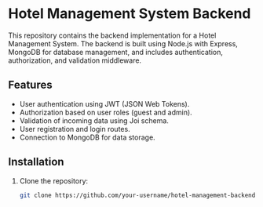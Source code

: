 # Hotel Management System Backend

This repository contains the backend implementation for a Hotel Management System. The backend is built using Node.js with Express, MongoDB for database management, and includes authentication, authorization, and validation middleware.

## Features

- User authentication using JWT (JSON Web Tokens).
- Authorization based on user roles (guest and admin).
- Validation of incoming data using Joi schema.
- User registration and login routes.
- Connection to MongoDB for data storage.

## Installation

1. Clone the repository:

   ```bash
   git clone https://github.com/your-username/hotel-management-backend.git
